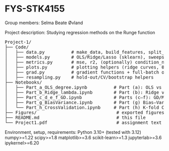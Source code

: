 # FYS-STK4155

Group members: Selma Beate Øvland 

Project description: Studying regression methods on the Runge function


<pre>
Project-1/
├── Code/
│   ├── data.py          # make_data, build_features, split_and_scale
│   ├── models.py        # OLS/Ridge/Lasso (sklearn), sweeps, predict helpers
│   ├── metrics.py       # mse, r2, (optionally) condition_number
│   ├── plots.py         # plotting helpers (ridge curves, θ-norms, etc.)
│   ├── grad.py          # gradient functions + full-batch optimizers
│   ├── resampling.py    # hold-out/CV/bootstrap helpers
├── Notebooks/
│   ├── Part_a_OLS_degree.ipynb          # Part (a): OLS vs degree
│   ├── Part_b_Ridge_lambda.ipynb        # Part (b): Ridge vs λ
│   ├── Part_c_d_e_f_GD.ipynb            # Parts (c–f): GD/Momentum/AdaGrad/RMSProp/Adam + SGD
│   ├── Part_g_BiasVariance.ipynb        # Part (g) Bias–Variance trade-off
│   └── Part_h_CrossValidation.ipynb     # Part (h) K-fold Cross-Validation
├── Figures/                              # exported figures (auto-created)
├── README.md                             # this file
└── Project1.pdf                          # assignment text (reference)
</pre>




Environment, setup, requirements:
Python 3.10+ (tested with 3.12)
numpy>=1.22
scipy>=1.8
matplotlib>=3.6
scikit-learn>=1.3
jupyterlab>=3.6
ipykernel>=6.20




